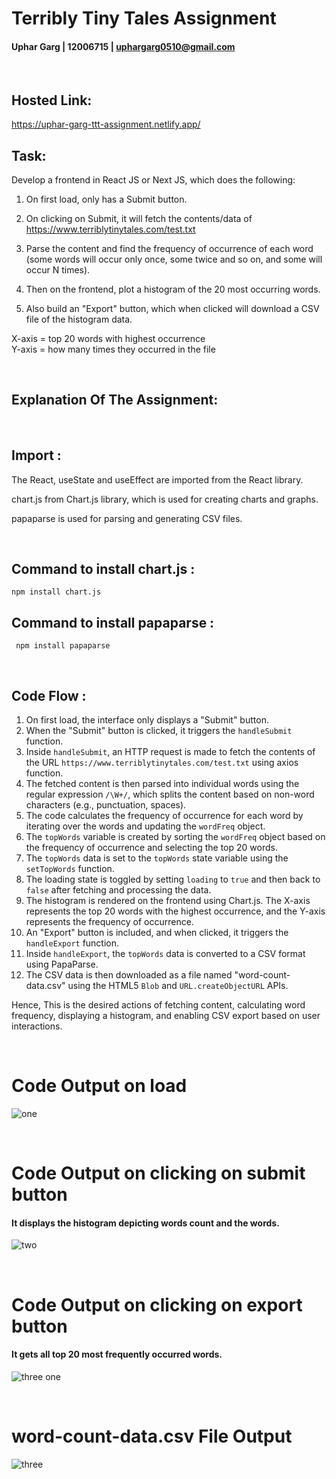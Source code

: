 # Terribly Tiny Tales Assignment

#### Uphar Garg | 12006715 | uphargarg0510@gmail.com

<br>

## Hosted Link:
https://uphar-garg-ttt-assignment.netlify.app/

## Task:
Develop a frontend in React JS or Next JS, which does the following:

1. On first load, only has a Submit button.

2. On clicking on Submit, it will fetch the contents/data of https://www.terriblytinytales.com/test.txt

3. Parse the content and find the frequency of occurrence of each word (some words will occur only once, some twice and so on, and some will occur N times).

4. Then on the frontend, plot a histogram of the 20 most occurring words.

5. Also build an "Export" button, which when clicked will download a CSV file of the histogram data.

X-axis = top 20 words with highest occurrence 
<br>
Y-axis = how many times they occurred in the file

<br>


## Explanation Of The Assignment:

<br>

## Import : 

The React, useState and useEffect are imported from the React library.

chart.js from Chart.js library, which is used for creating charts and graphs.

papaparse is used for parsing and generating CSV files.

<br>

## Command to install chart.js :

 ```
 npm install chart.js
 ``` 


## Command to install papaparse :
```
 npm install papaparse 
```
 
 <br>

## Code Flow : 

1. On first load, the interface only displays a "Submit" button.
2. When the "Submit" button is clicked, it triggers the `handleSubmit` function.
3. Inside `handleSubmit`, an HTTP request is made to fetch the contents of the URL `https://www.terriblytinytales.com/test.txt` using axios function.
4. The fetched content is then parsed into individual words using the regular expression `/\W+/`, which splits the content based on non-word characters (e.g., punctuation, spaces).
5. The code calculates the frequency of occurrence for each word by iterating over the words and updating the `wordFreq` object.
6. The `topWords` variable is created by sorting the `wordFreq` object based on the frequency of occurrence and selecting the top 20 words.
7. The `topWords` data is set to the `topWords` state variable using the `setTopWords` function.
8. The loading state is toggled by setting `loading` to `true` and then back to `false` after fetching and processing the data.
9. The histogram is rendered on the frontend using Chart.js. The X-axis represents the top 20 words with the highest occurrence, and the Y-axis represents the frequency of occurrence.
10. An "Export" button is included, and when clicked, it triggers the `handleExport` function.
11. Inside `handleExport`, the `topWords` data is converted to a CSV format using PapaParse.
12. The CSV data is then downloaded as a file named "word-count-data.csv" using the HTML5 `Blob` and `URL.createObjectURL` APIs.

Hence, This is the desired actions of fetching content, calculating word frequency, displaying a histogram, and enabling CSV export based on user interactions.

<br>

# Code Output on load

![one](https://github.com/SupritiVats/Terribly_Tiny_Tales_Assignment/assets/97901522/77e9c597-fb50-4b5f-996e-3e5bef85f373)

<br>

# Code Output on clicking on submit button
#### It displays the histogram depicting words count and the words.

![two](https://github.com/SupritiVats/Terribly_Tiny_Tales_Assignment/assets/97901522/49657030-58e3-45fc-ad65-63235309e0e8)

<br>

# Code Output on clicking on export button  
#### It gets all top 20 most frequently occurred words.

![three one](https://github.com/SupritiVats/Terribly_Tiny_Tales_Assignment/assets/97901522/ba9035e0-c1ed-494d-918d-6764fde455f7)

<br>

# word-count-data.csv File Output 

![three](https://github.com/SupritiVats/Terribly_Tiny_Tales_Assignment/assets/97901522/c14d8d3c-bf61-4245-bf1a-489031d11bb3)